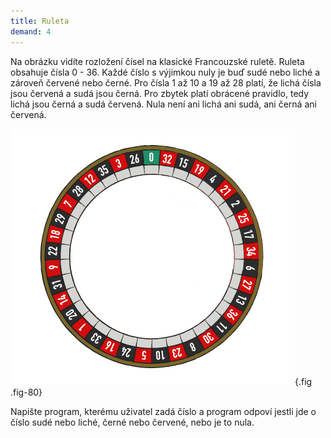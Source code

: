 ```yaml
---
title: Ruleta
demand: 4
---
```


Na obrázku vidíte rozložení čísel na klasické Francouzské ruletě. Ruleta obsahuje čísla 0 - 36. Každé číslo s výjimkou nuly je buď sudé nebo liché a zároveň červené nebo černé. Pro čísla 1 až 10 a 19 až 28 platí, že lichá čísla jsou červená a sudá jsou černá. Pro zbytek platí obrácené pravidlo, tedy lichá jsou černá a sudá červená. Nula není ani lichá ani sudá, ani černá ani červená.

![Ruleta](assets/roulette.png){.fig .fig-80}

Napište program, kterému uživatel zadá číslo a program odpoví jestli jde o číslo sudé nebo liché, černé nebo červené, nebo je to nula.
